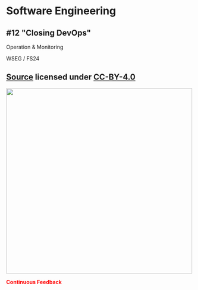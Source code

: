 # Software Engineering

## #12 "Closing DevOps"

Operation & Monitoring

WSEG / FS24

[Source](https://github.com/digital-sustainability/module-wseg/tree/24/fs/docs/slides/content/12) licensed under [CC-BY-4.0](https://github.com/digital-sustainability/module-wseg/blob/main/LICENSE)
--
<img src="https://miro.medium.com/v2/resize:fit:2000/format:webp/1*57INuyf56018l0Y_Pel0ig.png" height="500px" />

<span style="color:red">**Continuous Feedback**</span>